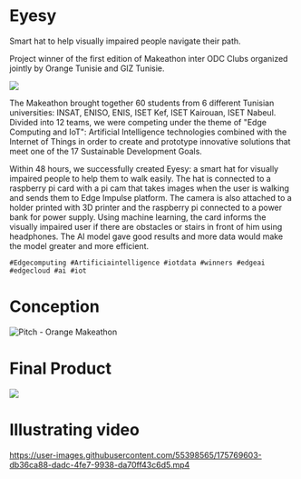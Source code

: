 # Eyesy

Smart hat to help visually impaired people navigate their path.

Project winner of the first edition of Makeathon inter ODC Clubs organized jointly by Orange Tunisie and GIZ Tunisie.

![](https://media.discordapp.net/attachments/718219961084149781/1042064490017071184/unknown.png?width=892&height=669)

The Makeathon brought together 60 students from 6 different Tunisian universities: INSAT, ENISO, ENIS, ISET Kef, ISET Kairouan, ISET Nabeul.
Divided into 12 teams, we were competing under the theme of "Edge Computing and IoT": Artificial Intelligence technologies combined with the Internet of Things in order to create and prototype innovative solutions that meet one of the 17 Sustainable Development Goals.

Within 48 hours, we successfully created Eyesy: a smart hat for visually impaired
people to help them to walk easily. The hat is connected to a raspberry pi card with a pi cam that takes images when the user is walking and sends them to Edge Impulse platform. The camera is also attached to a holder printed with 3D printer and the raspberry pi connected to a power bank for power supply.
Using machine learning, the card informs the visually impaired user if there are obstacles or stairs in front of him using headphones. The AI model gave good results and more data would make the model greater and more efficient.

`#Edgecomputing #Artificiaintelligence #iotdata #winners #edgeai #edgecloud #ai #iot`

# Conception

![Pitch - Orange Makeathon](https://user-images.githubusercontent.com/55398565/175769482-fb650272-9e0b-4c80-9c2b-ec6fb72589da.jpg)

# Final Product

![](https://scontent-cdg2-1.xx.fbcdn.net/v/t1.15752-9/265395411_963104267626107_1577984601289219873_n.jpg?_nc_cat=102&ccb=1-7&_nc_sid=ae9488&_nc_ohc=CKjuGQIwNVkAX8DO8b1&_nc_ht=scontent-cdg2-1.xx&oh=03_AdQ6zkcjwcHmP7cByP_OLL8PQAAls1ipn3L2n1DjnJldrA&oe=639B055A)

# Illustrating video

https://user-images.githubusercontent.com/55398565/175769603-db36ca88-dadc-4fe7-9938-da70ff43c6d5.mp4
